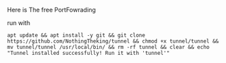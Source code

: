 Here is The free PortFowrading 


run with

````apt update && apt install -y git && git clone https://github.com/NothingTheking/tunnel && chmod +x tunnel/tunnel && mv tunnel/tunnel /usr/local/bin/ && rm -rf tunnel && clear && echo "Tunnel installed successfully! Run it with 'tunnel'"````

